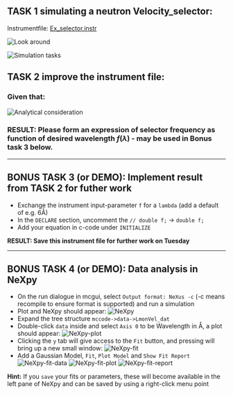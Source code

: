## TASK 1 simulating a neutron Velocity_selector:

Instrumentfile: [Ex_selector.instr](Ex_selector.instr)

![Look around](pics/Vsel_1.png)

![Simulation tasks](pics/Vsel_2.png)


## TASK 2 improve the instrument file:
### Given that:

![Analytical consideration](pics/Vsel_3.png)

### RESULT: Please form an expression of selector frequency as function of desired wavelength $f(\lambda)$ - may be used in Bonus task 3 below.
<hr>

## BONUS TASK 3 (or DEMO): Implement result from TASK 2 for futher work
* Exchange the instrument input-parameter `f` for a `lambda` (add a default of e.g. 6Å)
* In the `DECLARE` section, uncomment the `// double f;` -> `double f;`
* Add your equation in c-code under `INITIALIZE`

**RESULT: Save this instrument file for further work on Tuesday**
<hr>

## BONUS TASK 4 (or DEMO): Data analysis in NeXpy
* On the run dialogue in mcgui, select `Output format: NeXus -c` (-c means recompile to ensure format is supported) and run a simulation
* Plot and NeXpy should appear:
![NeXpy](pics/nexpy.png)
* Expand the tree structure `mccode->data->LmonVel_dat`
* Double-click `data` inside and select `Axis 0` to be Wavelength in Å, a plot should appear:
![NeXpy-plot](pics/nexpy-plot.png)
* Clicking the `y` tab will give access to the `Fit` button, and pressing will bring up a new small window:
![NeXpy-fit](nexpy-fit.png)
* Add a Gaussian Model, `Fit`, `Plot Model` and `Show Fit Report`
![NeXpy-fit-data](pics/nexpy-fit-data.png)
![NeXpy-fit-plot](pics/nexpy-fit-plot.png)
![NeXpy-fit-report](pics/nexpy-fit-report.png)

**Hint:** If you `save` your fits or parameters, these will become available in the left pane of NeXpy and can be saved by using a right-click menu point

